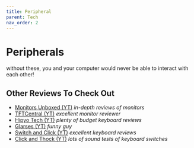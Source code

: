 ```yaml
---
title: Peripheral
parent: Tech
nav_order: 2
---
```

# Peripherals

without these, you and your computer would never be able to interact with each other!

## Other Reviews To Check Out

- [Monitors Unboxed (YT)](https://www.youtube.com/channel/UCDKLZBNM9XZ7pHPZF9D8xDQ) *in-depth reviews of monitors*
- [TFTCentral (YT)](https://www.youtube.com/channel/UChARsyetL4dMfsmxjCBmYSQ) *excellent monitor reviewer*
- [Hipyo Tech (YT)](https://www.youtube.com/channel/UCXlDgfWY2JbsYEam2m68Hyw) *plenty of budget keyboard reviews*
- [Glarses (YT)](https://www.youtube.com/channel/UCFtOX-21N1earf-K58C7HjQ) *funny guy*
- [Switch and Click (YT)](https://www.youtube.com/channel/UCT6AJiTYspOILBK3hMWEq2g) *excellent keyboard reviews*
- [Click and Thock (YT)](https://www.youtube.com/channel/UCxsWMZAyUwT67nikED3sL_g) *lots of sound tests of keyboard switches*